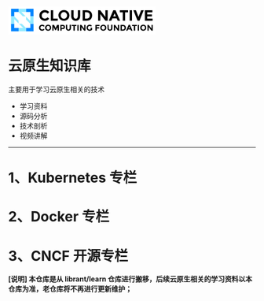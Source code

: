 ![easycncf](cncf.png)

# 云原生知识库

主要用于学习云原生相关的技术

- 学习资料
- 源码分析
- 技术剖析
- 视频讲解

---
# 1、Kubernetes 专栏

# 2、Docker 专栏

# 3、CNCF 开源专栏

**[说明] 本仓库是从 librant/learn 仓库进行搬移，后续云原生相关的学习资料以本仓库为准，老仓库将不再进行更新维护；**

